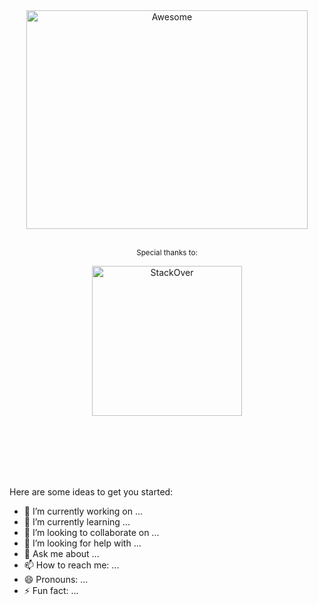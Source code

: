 <div align="center">
	<img width="450" height="350" src="https://i.pinimg.com/originals/d6/71/b5/d671b57b99533df856544bb3f30fe559.gif" alt="Awesome">
	<br>
	<br>
	<p>
		<sup>Special thanks to:</sup>
			<div>
				<img src="https://external-content.duckduckgo.com/iu/?u=https%3A%2F%2Fappharbor.com%2Fassets%2Fimages%2Fstackoverflow-logo.png&f=1&nofb=1" width="240" alt="StackOver">
			</div>
			<br>
		</a>
	</p>
	<br>
	<br>
	<br>
	<br>
</div>


Here are some ideas to get you started:

- 🔭 I’m currently working on ...
- 🌱 I’m currently learning ...
- 👯 I’m looking to collaborate on ...
- 🤔 I’m looking for help with ...
- 💬 Ask me about ...
- 📫 How to reach me: ...
- 😄 Pronouns: ...
- ⚡ Fun fact: ...

